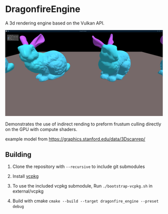 # DragonfireEngine
A 3d rendering engine based on the Vulkan API.

![image screenshot](./doc/Screenshot_20250401_192608.png)

Demonstrates the use of indirect rending to preform frustum culling directly on the GPU with compute shaders.

example model from https://graphics.stanford.edu/data/3Dscanrep/

## Building
1. Clone the repository with ```--recursive``` to include git submodules

2. Install [vcpkg](https://learn.microsoft.com/en-us/vcpkg/get_started/get-started?pivots=shell-powershell#1---set-up-vcpkg)

3. To use the included vcpkg submodule, Run ```./bootstrap-vcpkg.sh``` in external/vcpkg

4. Build with cmake ```cmake --build --target dragonfire_engine --preset debug```